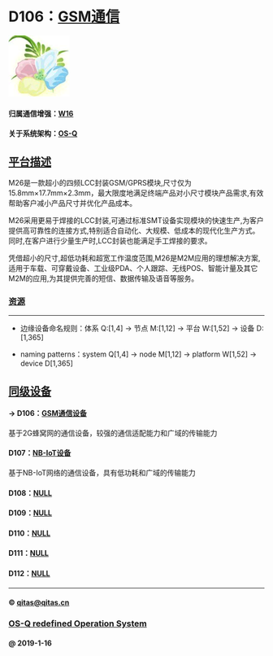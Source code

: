 ﻿# D106：[GSM通信](https://github.com/OS-Q/D106)

[![sites](OS-Q/OS-Q.png)](http://www.OS-Q.com)

#### 归属通信增强：[W16](https://github.com/OS-Q/W16)

#### 关于系统架构：[OS-Q](https://github.com/OS-Q/OS-Q)

## [平台描述](https://github.com/OS-Q/D106/wiki) 

M26是一款超小的四频LCC封装GSM/GPRS模块,尺寸仅为15.8mm×17.7mm×2.3mm，最大限度地满足终端产品对小尺寸模块产品需求,有效帮助客户减小产品尺寸并优化产品成本。

M26采用更易于焊接的LCC封装,可通过标准SMT设备实现模块的快速生产,为客户提供高可靠性的连接方式,特别适合自动化、大规模、低成本的现代化生产方式。同时,在客户进行少量生产时,LCC封装也能满足手工焊接的要求。

凭借超小的尺寸,超低功耗和超宽工作温度范围,M26是M2M应用的理想解决方案,适用于车载、可穿戴设备、工业级PDA、个人跟踪、无线POS、智能计量及其它M2M的应用,为其提供完善的短信、数据传输及语音等服务。


### [资源](OS-Q/)


---

- 边缘设备命名规则：体系 Q:[1,4] -> 节点 M:[1,12] -> 平台 W:[1,52] -> 设备 D:[1,365]

- naming patterns：system Q[1,4] -> node M[1,12] -> platform W[1,52] -> device D[1,365]

## [同级设备](https://github.com/OS-Q/W16/wiki) 

#### -> D106：[GSM通信设备](https://github.com/OS-Q/D106)

基于2G蜂窝网的通信设备，较强的通信适配能力和广域的传输能力

#### D107：[NB-IoT设备](https://github.com/OS-Q/D107)

基于NB-IoT网络的通信设备，具有低功耗和广域的传输能力

#### D108：[NULL](https://github.com/OS-Q/D108)



#### D109：[NULL](https://github.com/OS-Q/D109)



#### D110：[NULL](https://github.com/OS-Q/D110)



#### D111：[NULL](https://github.com/OS-Q/D111)



#### D112：[NULL](https://github.com/OS-Q/D112)




---

####  © qitas@qitas.cn
###  [OS-Q redefined Operation System](http://www.OS-Q.com)
####  @ 2019-1-16

